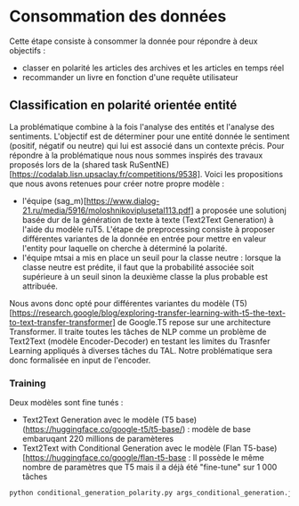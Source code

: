 # Consommation des données

Cette étape consiste à consommer la donnée pour répondre à deux objectifs :

* classer en polarité les articles des archives et les articles en temps réel
* recommander un livre en fonction d'une requête utilisateur

## Classification en polarité orientée entité

La problématique combine à la fois l'analyse des entités et l'analyse des sentiments. L'objectif est de déterminer pour une entité donnée le sentiment (positif, négatif ou neutre) qui lui est associé dans un contexte précis.
Pour répondre à la problématique nous nous sommes inspirés des travaux proposés lors de la (shared task RuSentNE)[https://codalab.lisn.upsaclay.fr/competitions/9538]. Voici les propositions que nous avons retenues pour créer notre propre modèle :
* l'équipe (sag_m)[https://www.dialog-21.ru/media/5916/moloshnikoviplusetal113.pdf] a proposée une solutionj basée dur de la génération de texte à texte (Text2Text Generation) à l'aide du modèle ruT5. L'étape de preprocessing consiste à proposer différentes variantes de la donnée en entrée pour mettre en valeur l'entity pour laquelle on cherche à déterminé la polarité.
* l'équipe mtsai a mis en place un seuil pour la classe neutre : lorsque la classe neutre est prédite, il faut que la probabilité associée soit supérieure à un seuil sinon la deuxième classe la plus probable est attribuée.

Nous avons donc opté pour différentes variantes du modèle (T5)[https://research.google/blog/exploring-transfer-learning-with-t5-the-text-to-text-transfer-transformer] de Google.T5 repose sur une architecture Transformer. Il traite toutes les tâches de NLP comme un problème de Text2Text (modèle Encoder-Decoder) en testant les limites du Trasnfer Learning appliqués à diverses tâches du TAL.
Notre problématique sera donc formalisée en input de l'encoder.

### Training

Deux modèles sont fine tunés :
* Text2Text Generation avec le modèle (T5 base)(https://huggingface.co/google-t5/t5-base/) : modèle de base embaruqant 220 millions de paramèteres
* Text2Text with Conditional Generation avec le modèle (Flan T5-base)[https://huggingface.co/google/flan-t5-base : Il possède le même nombre de paramètres que T5 mais il a déjà été "fine-tune" sur 1 000 tâches
```python
python conditional_generation_polarity.py args_conditional_generation.json
```
